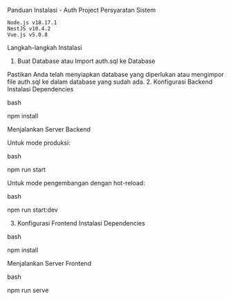 Panduan Instalasi - Auth Project
Persyaratan Sistem

    Node.js v18.17.1
    NestJS v10.4.2
    Vue.js v5.0.8

Langkah-langkah Instalasi
1. Buat Database atau Import auth.sql ke Database

Pastikan Anda telah menyiapkan database yang diperlukan atau mengimpor file auth.sql ke dalam database yang sudah ada.
2. Konfigurasi Backend
Instalasi Dependencies

bash

npm install

Menjalankan Server Backend

Untuk mode produksi:

bash

npm run start

Untuk mode pengembangan dengan hot-reload:

bash

npm run start:dev

3. Konfigurasi Frontend
Instalasi Dependencies

bash

npm install

Menjalankan Server Frontend

bash

npm run serve